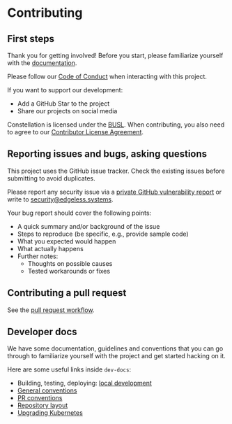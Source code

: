 # Contributing

## First steps

Thank you for getting involved! Before you start, please familiarize yourself with the [documentation](https://docs.edgeless.systems/constellation).

Please follow our [Code of Conduct](CODE_OF_CONDUCT.md) when interacting with this project.

If you want to support our development:

* Add a GitHub Star to the project
* Share our projects on social media

Constellation is licensed under the [BUSL](LICENSE). When contributing, you also need to agree to our [Contributor License Agreement](https://cla-assistant.io/edgelesssys/constellation).

## Reporting issues and bugs, asking questions

This project uses the GitHub issue tracker. Check the existing issues before submitting to avoid duplicates.

Please report any security issue via a [private GitHub vulnerability report](https://github.com/edgelesssys/constellation/security/advisories/new) or write to <security@edgeless.systems>.

Your bug report should cover the following points:

* A quick summary and/or background of the issue
* Steps to reproduce (be specific, e.g., provide sample code)
* What you expected would happen
* What actually happens
* Further notes:
  * Thoughts on possible causes
  * Tested workarounds or fixes

## Contributing a pull request

See the [pull request workflow](./dev-docs/workflows/pull-request.md).

## Developer docs

We have some documentation, guidelines and conventions that you can go through to familiarize yourself with the project and get started hacking on it.

Here are some useful links inside `dev-docs`:

* Building, testing, deploying: [local development](/dev-docs/workflows/build-develop-deploy.md)
* [General conventions](/dev-docs/conventions.md)
* [PR conventions](/dev-docs/workflows/pull-request.md#conventions)
* [Repository layout](/dev-docs/layout.md#repository-layout)
* [Upgrading Kubernetes](/dev-docs/workflows/upgrade-kubernetes.md)
